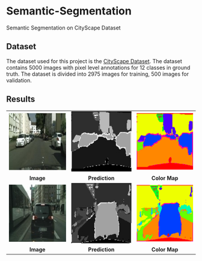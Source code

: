 # Semantic-Segmentation

Semantic Segmentation on CityScape Dataset

## Dataset

The dataset used for this project is the [CityScape Dataset](https://www.cityscapes-dataset.com/). The dataset contains 5000 images with pixel level annotations for 12 classes in ground truth. The dataset is divided into 2975 images for training, 500 images for validation.

## Results

<table>
  <tr>
    <td>
      <img src="./assets/image.jpg" width="200"/>
    </td>
    <td>
      <img src="./assets/prediction.jpg" width="200"/>
    </td>
    <td>
      <img src="./assets/colormap.png" width="200"/>
    </td>
  </tr>
  <tr align="center">
  <td>
    <strong>Image</strong>
  </td>
    <td>
        <strong>Prediction</strong>
    </td>
    <td>
        <strong>Color Map</strong>
    </td>
  </tr>
  <tr>
    <td>
      <img src="./assets/image2.jpg" width="200"/>
    </td>
    <td>
      <img src="./assets/prediction2.jpg" width="200"/>
    </td>
    <td>
      <img src="./assets/colormap2.png" width="200"/>
    </td>
  </tr>
  <tr align="center">
  <td>
    <strong>Image</strong>
  </td>
    <td>
        <strong>Prediction</strong>
    </td>
    <td>
        <strong>Color Map</strong>
    </td>
  </tr>
</table>
